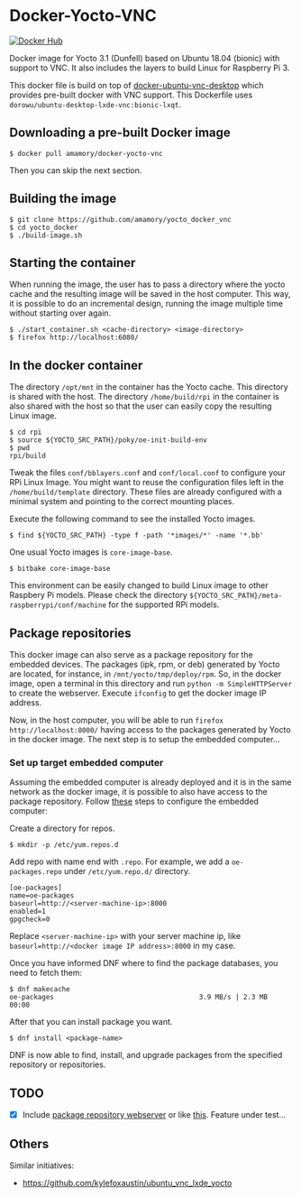 # Docker-Yocto-VNC

[![Docker Hub](https://img.shields.io/docker/pulls/amamory/docker-yocto-vnc.svg?style=flat-square)](https://hub.docker.com/r/amamory/docker-yocto-vnc/)

Docker image for Yocto 3.1 (Dunfell) based on Ubuntu 18.04 (bionic) with support to VNC. It also includes the layers to build Linux for Raspberry Pi 3.

This docker file is build on top of [docker-ubuntu-vnc-desktop](https://github.com/fcwu/docker-ubuntu-vnc-desktop) which provides pre-built docker with VNC support. This Dockerfile uses `dorowu/ubuntu-desktop-lxde-vnc:bionic-lxqt`.

## Downloading a pre-built Docker image

```
$ docker pull amamory/docker-yocto-vnc
```

Then you can skip the next section.

## Building the image

```
$ git clone https://github.com/amamory/yocto_docker_vnc
$ cd yocto_docker
$ ./build-image.sh
```

## Starting the container

When running the image, the user has to pass a directory where the yocto cache and the resulting image will be saved in the host computer. This way, it is possible to do an incremental design, running the image multiple time without starting over again.

```
$ ./start_container.sh <cache-directory> <image-directory>
$ firefox http://localhost:6080/
```

## In the docker container

The directory `/opt/mnt` in the container has the Yocto cache. This directory is shared with the host. The directory `/home/build/rpi` in the container is also shared with the host so that the user can easily copy the resulting Linux image.

```
$ cd rpi
$ source ${YOCTO_SRC_PATH}/poky/oe-init-build-env
$ pwd 
rpi/build
```

Tweak the files `conf/bblayers.conf` and `conf/local.conf` to configure your RPi Linux Image. You might want to reuse the configuration files left in the `/home/build/template` directory. These files are already configured with a minimal system and pointing to the correct mounting places.

Execute the following command to see the installed Yocto images.

```
$ find ${YOCTO_SRC_PATH} -type f -path '*images/*' -name '*.bb'
```

One usual Yocto images is `core-image-base`.

```
$ bitbake core-image-base

```

This environment can be easily changed to build Linux image to other Raspbery Pi models. Please check the directory `${YOCTO_SRC_PATH}/meta-raspberrypi/conf/machine` for the supported RPi models.

## Package repositories

This docker image can also serve as a package repository for the embedded devices. The packages (ipk, rpm, or deb) generated by Yocto are located, for instance, in `/mnt/yocto/tmp/deploy/rpm`.  So, in the docker image, open a terminal in this directory and run `python -m SimpleHTTPServer` to create the webserver. Execute `ifconfig` to get the docker image IP address.

Now, in the host computer, you will be able to run `firefox http://localhost:8000/` having access to the packages generated by Yocto in the docker image. The next step is to setup the embedded computer...


### Set up target embedded computer 

Assuming the embedded computer is already deployed and it is in the same network as the docker image, it is possible to also have access to the package repository. 
Follow [these](https://github.com/VSChina/yocto-101/blob/master/configure_package_manager.md) steps to configure the embedded computer:

Create a directory for repos.
```
$ mkdir -p /etc/yum.repos.d 
```
Add repo with name end with `.repo`. For example, we add a `oe-packages.repo` under `/etc/yum.repo.d/` directory.
```
[oe-packages]
name=oe-packages
baseurl=http://<server-machine-ip>:8000
enabled=1
gpgcheck=0
```
Replace `<server-machine-ip>` with your server machine ip, like `baseurl=http://<docker image IP address>:8000` in my case.

Once you have informed DNF where to find the package databases, you need to fetch them:
```
$ dnf makecache
oe-packages                                    3.9 MB/s | 2.3 MB     00:00
```
After that you can install package you want.
```
$ dnf install <package-name>
```
DNF is now able to find, install, and upgrade packages from the specified repository or repositories.

## TODO

 - [x] Include [package repository webserver](https://community.nxp.com/t5/i-MX-Processors-Knowledge-Base/Setting-up-a-package-management-service-in-Yocto-for-your-image/ta-p/1108179) or like [this](https://github.com/VSChina/yocto-101/blob/master/configure_package_manager.md). Feature under test...

## Others

Similar initiatives:

 - https://github.com/kylefoxaustin/ubuntu_vnc_lxde_yocto

